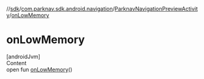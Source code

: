 //[sdk](../../../index.md)/[com.parknav.sdk.android.navigation](../index.md)/[ParknavNavigationPreviewActivity](index.md)/[onLowMemory](on-low-memory.md)



# onLowMemory  
[androidJvm]  
Content  
open fun [onLowMemory](on-low-memory.md)()  



